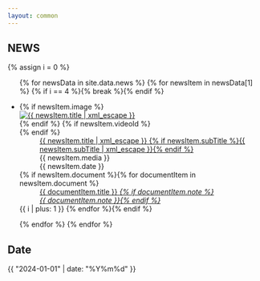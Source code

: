 ```yaml
---
layout: common
---
```


## NEWS

{% assign i = 0 %}

<ul>
{% for newsData in site.data.news %}
    {% for newsItem in newsData[1] %}
        {% if i == 4 %}{% break %}{% endif %}
<li id="{{ newsItem.id }}">
    <dl>
        {% if newsItem.image %}<dt class="image">
            <a href="{{ newsItem.url }}" class="touch" target="_blank" rel="noopener">
                <img src="{{ newsItem.image | relative_url }}" alt="{{ newsItem.title | xml_escape }}">
            </a>
        </dt>{% endif %}
        {% if newsItem.videoId %}<dt class="newsRoomVideoWrap">
            <span class="newsRoomVideo youtubeEmbed" data-embed-id="{{ newsItem.videoId }}"><span id="{{ newsItem.videoId }}"></span></span>
        </dt>{% endif %}
        <dd class="title">
            <a href="{{ newsItem.url }}" target="_blank" rel="noopener">
                <span class="mainTitle">{{ newsItem.title | xml_escape }} <i class="fas fa-external-link-alt"></i></span>
                {% if newsItem.subTitle %}<span class="subTitle">{{ newsItem.subTitle | xml_escape }}</span>{% endif %}
            </a>
        </dd>
        <dd class="meta">
            <div class="media">
                <i class="far fa-sticky-note"></i> {{ newsItem.media }}
            </div>
            <div class="date">
                <i class="far fa-clock"></i> <time datetime="{{ newsItem.date }}">{{ newsItem.date }}</time>
            </div>
        </dd>
        {% if newsItem.document %}{% for documentItem in newsItem.document %}
        <dd class="document">
            <a href="{{ documentItem.url }}" target="_blank">
                <i class="fas fa-video"></i> {{ documentItem.title }} <i class="fas fa-external-link-alt">{% if documentItem.note %}<br>{{ documentItem.note }}{% endif %}</i>
            </a>
        </dd>
        {{ i | plus: 1 }}
        {% endfor %}{% endif %}
    </dl>
</li>
    {% endfor %}
{% endfor %}
</ul>



## Date

{{ "2024-01-01" | date: "%Y%m%d" }}


